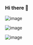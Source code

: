 ### Hi there 👋

<!--
**oksanaphmn/oksanaphmn** is a ✨ _special_ ✨ repository because its `README.md` (this file) appears on your GitHub profile.

Here are some ideas to get you started:

- 🔭 I’m currently working on ...
- 🌱 I’m currently learning ...
- 👯 I’m looking to collaborate on ...
- 🤔 I’m looking for help with ...
- 💬 Ask me about ...
- 📫 How to reach me: ...
- 😄 Pronouns: ...
- ⚡ Fun fact: ...
-->
![image](https://user-images.githubusercontent.com/122052334/211008948-56b5bae4-4546-4a58-b08f-8b4899a326b5.png)

![image](https://user-images.githubusercontent.com/122052334/211309690-21047046-e7c2-4684-aa8b-6c20a772b259.png)

![image](https://user-images.githubusercontent.com/122052334/211831713-babdf821-b49e-4dc3-803c-8a8c620cff76.png)



